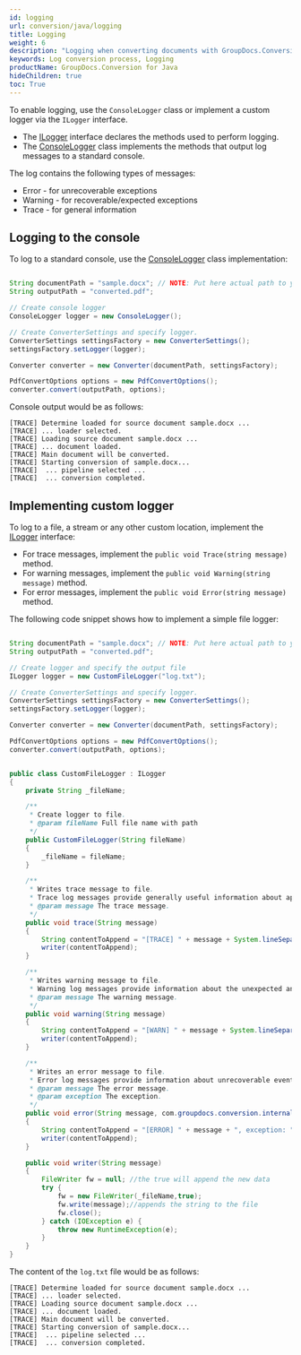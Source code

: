```yaml
---
id: logging
url: conversion/java/logging
title: Logging
weight: 6
description: "Logging when converting documents with GroupDocs.Conversion for Java"
keywords: Log conversion process, Logging
productName: GroupDocs.Conversion for Java
hideChildren: true
toc: True
---
```

To enable logging, use the `ConsoleLogger` class or implement a custom logger via the `ILogger` interface.

* The [ILogger](https://reference.groupdocs.com/conversion/java/com.groupdocs.conversion.logging/ilogger/) interface declares the methods used to perform logging.
* The [ConsoleLogger](https://reference.groupdocs.com/conversion/java/com.groupdocs.conversion.logging/consolelogger/) class implements the methods that output log messages to a standard console.

The log contains the following types of messages:

* Error - for unrecoverable exceptions
* Warning - for recoverable/expected exceptions
* Trace - for general information

## Logging to the console
To log to a standard console, use the [ConsoleLogger](https://reference.groupdocs.com/conversion/java/com.groupdocs.conversion.logging/consolelogger/) class implementation:

```java

String documentPath = "sample.docx"; // NOTE: Put here actual path to your document
String outputPath = "converted.pdf";

// Create console logger
ConsoleLogger logger = new ConsoleLogger();

// Create ConverterSettings and specify logger.
ConverterSettings settingsFactory = new ConverterSettings();
settingsFactory.setLogger(logger);

Converter converter = new Converter(documentPath, settingsFactory);

PdfConvertOptions options = new PdfConvertOptions();
converter.convert(outputPath, options);

```

Console output would be as follows:

```console
[TRACE] Determine loaded for source document sample.docx ...
[TRACE] ... loader selected.
[TRACE] Loading source document sample.docx ...
[TRACE] ... document loaded.
[TRACE] Main document will be converted.
[TRACE] Starting conversion of sample.docx...
[TRACE]  ... pipeline selected ...
[TRACE]  ... conversion completed.
```

## Implementing custom logger

To log to a file, a stream or any other custom location, implement the [ILogger](https://reference.groupdocs.com/conversion/java/com.groupdocs.conversion.logging/ilogger/) interface:

* For trace messages, implement the `public void Trace(string message)` method.
* For warning messages, implement the `public void Warning(string message)` method.
* For error messages, implement the `public void Error(string message)` method.

The following code snippet shows how to implement a simple file logger:

```java

String documentPath = "sample.docx"; // NOTE: Put here actual path to your document
String outputPath = "converted.pdf";

// Create logger and specify the output file
ILogger logger = new CustomFileLogger("log.txt");

// Create ConverterSettings and specify logger.
ConverterSettings settingsFactory = new ConverterSettings();
settingsFactory.setLogger(logger);

Converter converter = new Converter(documentPath, settingsFactory);

PdfConvertOptions options = new PdfConvertOptions();
converter.convert(outputPath, options);


public class CustomFileLogger : ILogger
{
	private String _fileName;

	/**
	 * Create logger to file.
	 * @param fileName Full file name with path
	 */
	public CustomFileLogger(String fileName)
	{
		_fileName = fileName;
	}

	/**
	 * Writes trace message to file.
	 * Trace log messages provide generally useful information about application flow.
	 * @param message The trace message.
	 */
	public void trace(String message)
	{
		String contentToAppend = "[TRACE] " + message + System.lineSeparator();
		writer(contentToAppend);
	}

	/**
	 * Writes warning message to file.
	 * Warning log messages provide information about the unexpected and recoverable event in application flow.
	 * @param message The warning message.
	 */
	public void warning(String message)
	{
		String contentToAppend = "[WARN] " + message + System.lineSeparator();
		writer(contentToAppend);
	}

	/**
	 * Writes an error message to file.
	 * Error log messages provide information about unrecoverable events in application flow.
	 * @param message The error message.
	 * @param exception The exception.
	 */
	public void error(String message, com.groupdocs.conversion.internal.c.a.ms.System.Exception exception)
	{
		String contentToAppend = "[ERROR] " + message + ", exception: " + exception+System.lineSeparator();
		writer(contentToAppend);
	}

	public void writer(String message)
	{
		FileWriter fw = null; //the true will append the new data
		try {
			fw = new FileWriter(_fileName,true);
			fw.write(message);//appends the string to the file
			fw.close();
		} catch (IOException e) {
			throw new RuntimeException(e);
		}
	}
}
```

The content of the `log.txt` file would be as follows:

```console
[TRACE] Determine loaded for source document sample.docx ...
[TRACE] ... loader selected.
[TRACE] Loading source document sample.docx ...
[TRACE] ... document loaded.
[TRACE] Main document will be converted.
[TRACE] Starting conversion of sample.docx...
[TRACE]  ... pipeline selected ... 
[TRACE]  ... conversion completed.
```